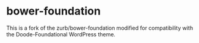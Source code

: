 # bower-foundation
This is a fork of the zurb/bower-foundation modified for compatibility with the Doode-Foundational WordPress theme.
